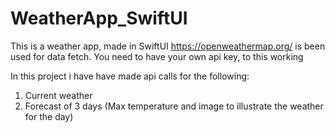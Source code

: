 # WeatherApp_SwiftUI

This is a weather app, made in SwiftUI
https://openweathermap.org/ is been used for data fetch.
You need to have your own api key, to this working

In this project i have have made api calls for the following:
1) Current weather
2) Forecast of 3 days (Max temperature and image to illustrate the weather for the day)
